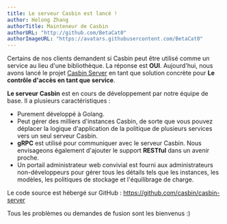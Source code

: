 ```yaml
---
title: Le serveur Casbin est lancé !
author: Helong Zhang
authorTitle: Mainteneur de Casbin
authorURL: "http://github.com/BetaCat0"
authorImageURL: "https://avatars.githubusercontent.com/BetaCat0"
---
```


Certains de nos clients demandent si Casbin peut être utilisé comme un service au lieu d'une bibliothèque. La réponse est **OUI**. Aujourd'hui, nous avons lancé le projet [Casbin Server](https://github.com/casbin/casbin-server) en tant que solution concrète pour **Le contrôle d'accès en tant que service**.

**Le serveur Casbin** est en cours de développement par notre équipe de base. Il a plusieurs caractéristiques :

- Purement développé à Golang.
- Peut gérer des milliers d'instances Casbin, de sorte que vous pouvez déplacer la logique d'application de la politique de plusieurs services vers un seul serveur Casbin.
- **gRPC** est utilisé pour communiquer avec le serveur Casbin. Nous envisageons également d'ajouter le support **RESTful** dans un avenir proche.
- Un portail administrateur web convivial est fourni aux administrateurs non-développeurs pour gérer tous les détails tels que les instances, les modèles, les politiques de stockage et l'équilibrage de charge.



Le code source est hébergé sur GitHub : https://github.com/casbin/casbin-server

Tous les problèmes ou demandes de fusion sont les bienvenus :)
